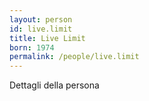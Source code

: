 ```yaml
---
layout: person
id: live.limit
title: Live Limit
born: 1974
permalink: /people/live.limit
---
```


Dettagli della persona 